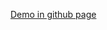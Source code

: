 
[Demo in github page](https://warotarock.github.io/variable_line_drawing_webgl/VariableLineDrawingWebGL/)
